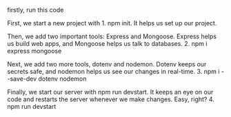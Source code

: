 firstly, run this code

First, we start a new project with 1. npm init. It helps us set up our project.

Then, we add two important tools: Express and Mongoose. Express helps us build 
web apps, and Mongoose helps us talk to databases.
2. npm i express mongoose

Next, we add two more tools, dotenv and nodemon. Dotenv keeps our secrets safe, and nodemon helps us see our changes in real-time.
3. npm i --save-dev dotenv nodemon

Finally, we start our server with npm run devstart. 
It keeps an eye on our code and restarts the server whenever we make changes.
Easy, right?
4. npm run devstart
